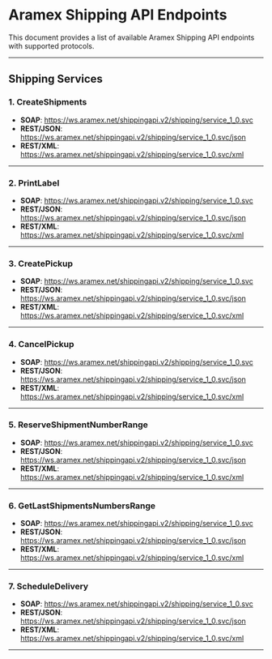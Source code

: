 # Aramex Shipping API Endpoints

This document provides a list of available Aramex Shipping API endpoints
with supported protocols.

------------------------------------------------------------------------

## **Shipping Services**

### 1. CreateShipments

-   **SOAP**:
    <https://ws.aramex.net/shippingapi.v2/shipping/service_1_0.svc>
-   **REST/JSON**:
    <https://ws.aramex.net/shippingapi.v2/shipping/service_1_0.svc/json>
-   **REST/XML**:
    <https://ws.aramex.net/shippingapi.v2/shipping/service_1_0.svc/xml>

------------------------------------------------------------------------

### 2. PrintLabel

-   **SOAP**:
    <https://ws.aramex.net/shippingapi.v2/shipping/service_1_0.svc>
-   **REST/JSON**:
    <https://ws.aramex.net/shippingapi.v2/shipping/service_1_0.svc/json>
-   **REST/XML**:
    <https://ws.aramex.net/shippingapi.v2/shipping/service_1_0.svc/xml>

------------------------------------------------------------------------

### 3. CreatePickup

-   **SOAP**:
    <https://ws.aramex.net/shippingapi.v2/shipping/service_1_0.svc>
-   **REST/JSON**:
    <https://ws.aramex.net/shippingapi.v2/shipping/service_1_0.svc/json>
-   **REST/XML**:
    <https://ws.aramex.net/shippingapi.v2/shipping/service_1_0.svc/xml>

------------------------------------------------------------------------

### 4. CancelPickup

-   **SOAP**:
    <https://ws.aramex.net/shippingapi.v2/shipping/service_1_0.svc>
-   **REST/JSON**:
    <https://ws.aramex.net/shippingapi.v2/shipping/service_1_0.svc/json>
-   **REST/XML**:
    <https://ws.aramex.net/shippingapi.v2/shipping/service_1_0.svc/xml>

------------------------------------------------------------------------

### 5. ReserveShipmentNumberRange

-   **SOAP**:
    <https://ws.aramex.net/shippingapi.v2/shipping/service_1_0.svc>
-   **REST/JSON**:
    <https://ws.aramex.net/shippingapi.v2/shipping/service_1_0.svc/json>
-   **REST/XML**:
    <https://ws.aramex.net/shippingapi.v2/shipping/service_1_0.svc/xml>

------------------------------------------------------------------------

### 6. GetLastShipmentsNumbersRange

-   **SOAP**:
    <https://ws.aramex.net/shippingapi.v2/shipping/service_1_0.svc>
-   **REST/JSON**:
    <https://ws.aramex.net/shippingapi.v2/shipping/service_1_0.svc/json>
-   **REST/XML**:
    <https://ws.aramex.net/shippingapi.v2/shipping/service_1_0.svc/xml>

------------------------------------------------------------------------

### 7. ScheduleDelivery

-   **SOAP**:
    <https://ws.aramex.net/shippingapi.v2/shipping/service_1_0.svc>
-   **REST/JSON**:
    <https://ws.aramex.net/shippingapi.v2/shipping/service_1_0.svc/json>
-   **REST/XML**:
    <https://ws.aramex.net/shippingapi.v2/shipping/service_1_0.svc/xml>

------------------------------------------------------------------------
